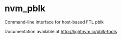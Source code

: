 # nvm_pblk

Command-line interface for host-based FTL pblk

Documentation available at http://lightnvm.io/pblk-tools

